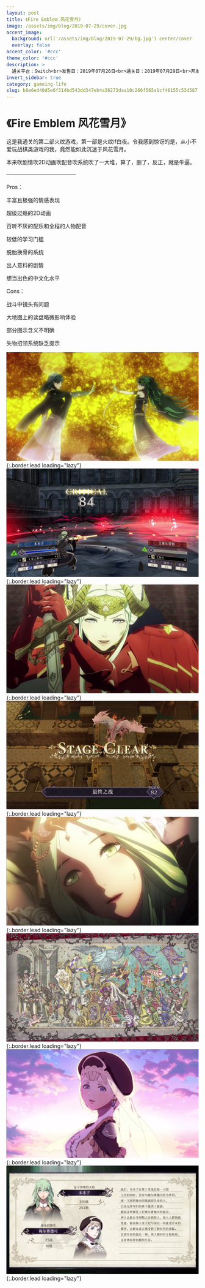 ```yaml
---
layout: post
title: 《Fire Emblem 风花雪月》
image: /assets/img/blog/2019-07-29/cover.jpg
accent_image: 
  background: url('/assets/img/blog/2019-07-29/bg.jpg') center/cover
  overlay: false
accent_color: '#ccc'
theme_color: '#ccc'
description: >
  通关平台：Switch<br>发售日：2019年07月26日<br>通关日：2019年07月29日<br>开发商：Intelligent Systems, 光荣特库摩<br>发行商：Nintendo
invert_sidebar: true
category: gameing-life
slug: b8e6ed40d5e6f314bd543dd347eb4a36273daa10c266f565a1cf48155c53d587
---
```


# 《Fire Emblem 风花雪月》

这是我通关的第二部火纹游戏，第一部是火纹if白夜。令我感到惊讶的是，从小不爱玩战棋类游戏的我，竟然能如此沉迷于风花雪月。

本来吹剧情吹2D动画吹配音吹系统吹了一大堆，算了，删了，反正，就是牛逼。

—————————————

Pros：

丰富且极强的情感表现

超级过瘾的2D动画

百听不厌的配乐和全程的人物配音

较低的学习门槛

脱胎换骨的系统

出人意料的剧情

想当出色的中文化水平

Cons：

战斗中镜头有问题

大地图上的读盘略微影响体验

部分图示含义不明确

失物招领系统缺乏提示

![](/assets/img/blog/2019-07-29/1.jpg){:.border.lead loading="lazy"}
![](/assets/img/blog/2019-07-29/2.jpg){:.border.lead loading="lazy"}
![](/assets/img/blog/2019-07-29/3.jpg){:.border.lead loading="lazy"}
![](/assets/img/blog/2019-07-29/4.jpg){:.border.lead loading="lazy"}
![](/assets/img/blog/2019-07-29/5.jpg){:.border.lead loading="lazy"}
![](/assets/img/blog/2019-07-29/6.jpg){:.border.lead loading="lazy"}
![](/assets/img/blog/2019-07-29/7.jpg){:.border.lead loading="lazy"}
![](/assets/img/blog/2019-07-29/8.jpg){:.border.lead loading="lazy"}

